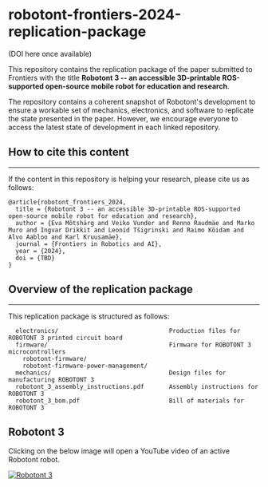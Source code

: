 # robotont-frontiers-2024-replication-package
(DOI here once available)

This repository contains the replication package of the paper submitted to Frontiers with the title **Robotont 3 -- an accessible 3D-printable ROS-supported open-source mobile robot for education and research**.

The repository contains a coherent snapshot of Robotont's development to ensure a workable set of mechanics, electronics, and software to replicate the state presented in the paper. However, we encourage everyone to access the latest state of development in each linked repository.


## How to cite this content
---
If the content in this repository is helping your research, please cite us as follows:

```
@article{robotont_frontiers_2024,
  title = {Robotont 3 -- an accessible 3D-printable ROS-supported open-source mobile robot for education and research},
  author = {Eva Mõtshärg and Veiko Vunder and Renno Raudmäe and Marko Muro and Ingvar Drikkit and Leonid Tšigrinski and Raimo Köidam and Alvo Aabloo and Karl Kruusamäe},
  journal = {Frontiers in Robotics and AI},
  year = {2024},
  doi = {TBD}
}
```


## Overview of the replication package
---

This replication package is structured as follows:

```
  electronics/                               Production files for ROBOTONT 3 printed circuit board
  firmware/                                  Firmware for ROBOTONT 3 microcontrollers
    robotont-firmware/
    robotont-firmware-power-management/
  mechanics/                                 Design files for manufacturing ROBOTONT 3
  robotont_3_assembly_instructions.pdf       Assembly instructions for ROBOTONT 3
  robotont_3_bom.pdf                         Bill of materials for ROBOTONT 3
```


## Robotont 3

Clicking on the below image will open a YouTube video of an active Robotont robot.

[![Robotont 3](https://img.youtube.com/vi/sH2FnLFTruA/0.jpg)](https://www.youtube.com/watch?v=sH2FnLFTruA)
